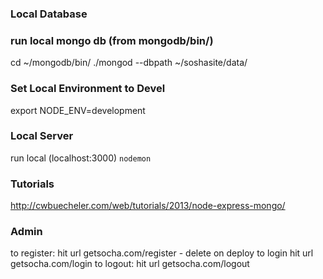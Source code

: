 ### Local Database
### run local mongo db (from mongodb/bin/)
cd ~/mongodb/bin/
./mongod --dbpath ~/soshasite/data/

<!-- ./mongo util
use sochasite -->

### Set Local Environment to Devel
export NODE_ENV=development

### Local Server
run local (localhost:3000)
`nodemon`

### Tutorials
http://cwbuecheler.com/web/tutorials/2013/node-express-mongo/

### Admin
to register: hit url getsocha.com/register - delete on deploy
to login hit url getsocha.com/login
to logout: hit url getsocha.com/logout